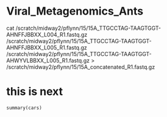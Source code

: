 # Viral_Metagenomics_Ants
cat /scratch/midway2/pflynn/15/15A_TTGCCTAG-TAAGTGGT-AHNFFJBBXX_L004_R1.fastq.gz /scratch/midway2/pflynn/15/15A_TTGCCTAG-TAAGTGGT-AHNFFJBBXX_L005_R1.fastq.gz /scratch/midway2/pflynn/15/15A_TTGCCTAG-TAAGTGGT-AHWYVLBBXX_L005_R1.fastq.gz > /scratch/midway2/pflynn/15/15A_concatenated_R1.fastq.gz
# this is next
```{r}
summary(cars)
```